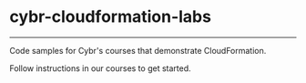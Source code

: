 # cybr-cloudformation-labs
---

Code samples for Cybr's courses that demonstrate CloudFormation.

Follow instructions in our courses to get started.
